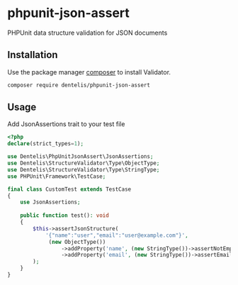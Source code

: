 # phpunit-json-assert

PHPUnit data structure validation for JSON documents

## Installation

Use the package manager [composer](https://getcomposer.org/) to install Validator.

```bash
composer require dentelis/phpunit-json-assert
```

## Usage

Add JsonAssertions trait to your test file

```php
<?php
declare(strict_types=1);

use Dentelis\PhpUnitJsonAssert\JsonAssertions;
use Dentelis\StructureValidator\Type\ObjectType;
use Dentelis\StructureValidator\Type\StringType;
use PHPUnit\Framework\TestCase;

final class CustomTest extends TestCase
{
    use JsonAssertions;
    
    public function test(): void
    {
        $this->assertJsonStructure(
            '{"name":"user","email":"user@example.com"}',
             (new ObjectType())
                 ->addProperty('name', (new StringType())->assertNotEmpty())
                 ->addProperty('email', (new StringType())->assertEmail())
        );
    }
}
```
